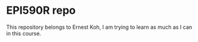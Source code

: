 # EPI590R repo

This repository belongs to Ernest Koh, I am trying to learn as much as I can in this course.
